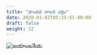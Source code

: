 ```yaml
---
title: "పాండవ నాటక చక్రం"
date: 2020-01-02T05:25:51-08:00
draft: false
weight: 12
---
```


![జయాంజనేయ](/images/works/pandava_nataka_chakram.jpg)